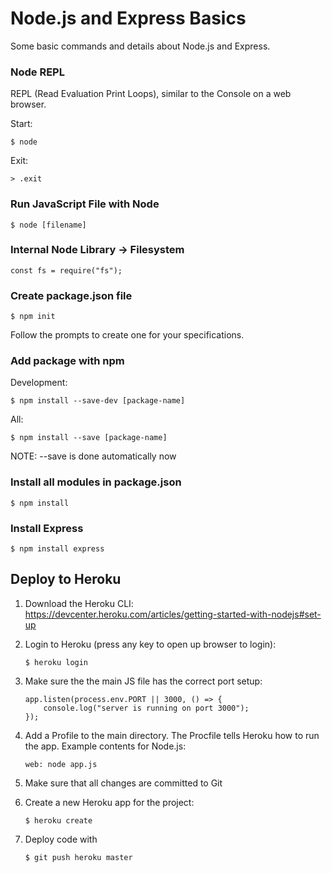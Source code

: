 # Node.js and Express Basics

Some basic commands and details about Node.js and Express.

### Node REPL

REPL (Read Evaluation Print Loops), similar to the Console on a web browser.

Start:

    $ node

Exit:

    > .exit

### Run JavaScript File with Node

    $ node [filename]

### Internal Node Library -> Filesystem

    const fs = require("fs");

### Create package.json file

    $ npm init

Follow the prompts to create one for your specifications.

### Add package with npm

Development:

    $ npm install --save-dev [package-name]

All:

    $ npm install --save [package-name]

NOTE: --save is done automatically now

### Install all modules in package.json

    $ npm install

### Install Express

    $ npm install express

## Deploy to Heroku

1.  Download the Heroku CLI: https://devcenter.heroku.com/articles/getting-started-with-nodejs#set-up

2.  Login to Heroku (press any key to open up browser to login):

        $ heroku login

3.  Make sure the the main JS file has the correct port setup:

        app.listen(process.env.PORT || 3000, () => {
            console.log("server is running on port 3000");
        });

4.  Add a Profile to the main directory. The Procfile tells Heroku how to run the app. Example contents for Node.js:

        web: node app.js

5.  Make sure that all changes are committed to Git

6.  Create a new Heroku app for the project:

        $ heroku create

7.  Deploy code with

        $ git push heroku master
